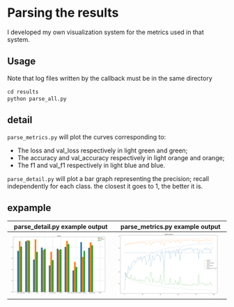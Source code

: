 # Parsing the results

I developed my own visualization system for the metrics used in that system.

## Usage
Note that log files written by the callback must be in the same directory
```
cd results
python parse_all.py
```

## detail
`parse_metrics.py` will plot the curves corresponding to:

 * The loss and val_loss respectively in light green and green;
 * The accuracy and val_accuracy respectively in light orange and orange;
 * The f1 and val_f1 respectively in light blue and blue.
 
`parse_detail.py` will plot a bar graph representing the precision; recall
independently for each class. the closest it goes to 1, the better it is.
 
## expample
 
parse_detail.py example output            | parse_metrics.py example output
------------------------------------------|---------------------------------------------
<img src="../img/noNorm.png" width="95%"> | <img src="../img/noNorm_metrics.png" width="95%">

